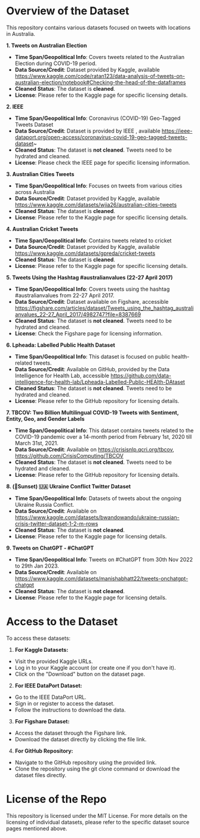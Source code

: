 # Overview of the Dataset
This repository contains various datasets focused on tweets with locations in Australia.


**1. Tweets on Australian Election**
  * **Time Span/Geopolitical Info**: Covers tweets related to the Australian Election during COVID-19 period.
  * **Data Source/Credit**: Dataset provided by Kaggle, available https://www.kaggle.com/code/ratan123/data-analysis-of-tweets-on-australian-election/notebook#Checking-the-head-of-the-dataframes
  * **Cleaned Status**: The dataset is **cleaned**.
  * **License**: Please refer to the Kaggle page for specific licensing details.

**2. IEEE**
  * **Time Span/Geopolitical Info**: Coronavirus (COVID-19) Geo-Tagged Tweets Dataset
  * **Data Source/Credit**: Dataset is provided by IEEE , available https://ieee-dataport.org/open-access/coronavirus-covid-19-geo-tagged-tweets-dataset~
  * **Cleaned Status**: The dataset is **not cleaned**. Tweets need to be hydrated and cleaned.
  * **License**: Please check the IEEE page for specific licensing information.

**3. Australian Cities Tweets**
  * **Time Span/Geopolitical Info**: Focuses on tweets from various cities across Australia
  * **Data Source/Credit**: Dataset provided by Kaggle, available https://www.kaggle.com/datasets/wjia26/australian-cities-tweets
  * **Cleaned Status**: The dataset is **cleaned**.
  * **License**: Please refer to the Kaggle page for specific licensing details.

**4. Australian Cricket Tweets**
  * **Time Span/Geopolitical Info**: Contains tweets related to cricket
  * **Data Source/Credit**: Dataset provided by Kaggle, available https://www.kaggle.com/datasets/gpreda/cricket-tweets
  * **Cleaned Status**: The dataset is **cleaned**.
  * **License**: Please refer to the Kaggle page for specific licensing details.

**5. Tweets Using the Hashtag #australianvalues (22-27 April 2017)**
  * **Time Span/Geopolitical Info**: Covers tweets using the hashtag #australianvalues from 22-27 April 2017.
  * **Data Source/Credit**: Dataset available on Figshare, accessible https://figshare.com/articles/dataset/Tweets_using_the_hashtag_australianvalues_22-27_April_2017/4982747?file=8387669
  * **Cleaned Status**: The dataset is **not cleaned**. Tweets need to be hydrated and cleaned.
  * **License**: Check the Figshare page for licensing information.

**6. Lpheada: Labelled Public Health Dataset**
  * **Time Span/Geopolitical Info**: This dataset is focused on public health-related tweets.
  * **Data Source/Credit**: Available on GitHub, provided by the Data Intelligence for Health Lab, accessible https://github.com/data-intelligence-for-health-lab/Lpheada-Labelled-Public-HEAlth-DAtaset
  * **Cleaned Status**: The dataset is **not cleaned**. Tweets need to be hydrated and cleaned.
  * **License**: Please refer to the GitHub repository for licensing details.

**7. TBCOV: Two Billion Multilingual COVID-19 Tweets with Sentiment, Entity, Geo, and Gender Labels**
  * **Time Span/Geopolitical Info**: This dataset contains tweets related to the COVID-19 pandemic over a 14-month period from February 1st, 2020 till March 31st, 2021.
  * **Data Source/Credit**: Available on https://crisisnlp.qcri.org/tbcov, https://github.com/CrisisComputing/TBCOV
  * **Cleaned Status**: The dataset is **not cleaned**. Tweets need to be hydrated and cleaned.
  * **License**: Please refer to the GitHub repository for licensing details.

**8. (🌇Sunset) 🇺🇦 Ukraine Conflict Twitter Dataset**
  * **Time Span/Geopolitical Info**: Datasets of tweets about the ongoing Ukraine Russia Conflict.
  * **Data Source/Credit**: Available on https://www.kaggle.com/datasets/bwandowando/ukraine-russian-crisis-twitter-dataset-1-2-m-rows
  * **Cleaned Status**: The dataset is **not cleaned**. 
  * **License**: Please refer to the Kaggle page for licensing details.

**9. Tweets on ChatGPT - #ChatGPT**
  * **Time Span/Geopolitical Info**: Tweets on #ChatGPT from 30th Nov 2022 to 29th Jan 2023.
  * **Data Source/Credit**: Available on https://www.kaggle.com/datasets/manishabhatt22/tweets-onchatgpt-chatgpt
  * **Cleaned Status**: The dataset is **not cleaned**. 
  * **License**: Please refer to the Kaggle page for licensing details.



# Access to the Dataset
To access these datasets:
1. **For Kaggle Datasets:**
  * Visit the provided Kaggle URLs.
  * Log in to your Kaggle account (or create one if you don't have it).
  * Click on the "Download" button on the dataset page.
2. **For IEEE DataPort Dataset:**
  * Go to the IEEE DataPort URL.
  * Sign in or register to access the dataset.
  * Follow the instructions to download the data.
3. **For Figshare Dataset:**
  * Access the dataset through the Figshare link.
  * Download the dataset directly by clicking the file link.
4. **For GitHub Repository:**
  * Navigate to the GitHub repository using the provided link.
  * Clone the repository using the git clone command or download the dataset files directly.

# License of the Repo
This repository is licensed under the MIT License. For more details on the licensing of individual datasets, please refer to the specific dataset source pages mentioned above.
